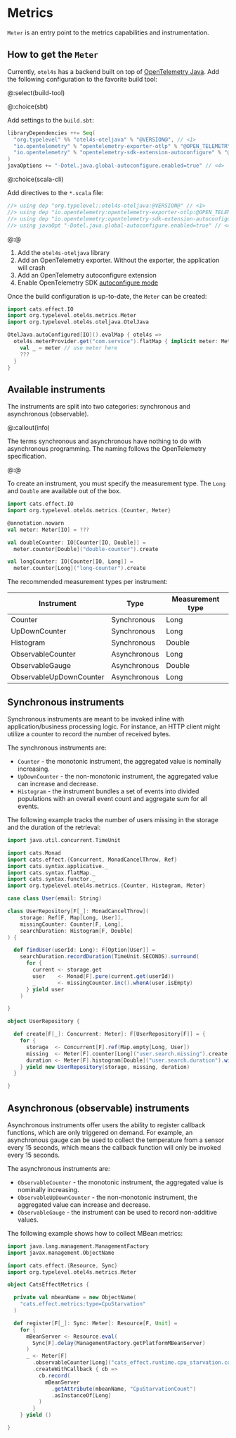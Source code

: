 # Metrics

`Meter` is an entry point to the metrics capabilities and instrumentation.

## How to get the `Meter`

Currently, `otel4s` has a backend built on top of [OpenTelemetry Java][opentelemetry-java].
Add the following configuration to the favorite build tool:

@:select(build-tool)

@:choice(sbt)

Add settings to the `build.sbt`:

```scala
libraryDependencies ++= Seq(
  "org.typelevel" %% "otel4s-oteljava" % "@VERSION@", // <1>
  "io.opentelemetry" % "opentelemetry-exporter-otlp" % "@OPEN_TELEMETRY_VERSION@" % Runtime, // <2>
  "io.opentelemetry" % "opentelemetry-sdk-extension-autoconfigure" % "@OPEN_TELEMETRY_VERSION@" % Runtime // <3>
)
javaOptions += "-Dotel.java.global-autoconfigure.enabled=true" // <4>
```

@:choice(scala-cli)

Add directives to the `*.scala` file:

```scala
//> using dep "org.typelevel::otel4s-oteljava:@VERSION@" // <1>
//> using dep "io.opentelemetry:opentelemetry-exporter-otlp:@OPEN_TELEMETRY_VERSION@" // <2>
//> using dep "io.opentelemetry:opentelemetry-sdk-extension-autoconfigure:@OPEN_TELEMETRY_VERSION@" // <3>
//> using javaOpt "-Dotel.java.global-autoconfigure.enabled=true" // <4>
```

@:@

1. Add the `otel4s-oteljava` library
2. Add an OpenTelemetry exporter. Without the exporter, the application will crash
3. Add an OpenTelemetry autoconfigure extension
4. Enable OpenTelemetry SDK [autoconfigure mode][opentelemetry-java-autoconfigure]

Once the build configuration is up-to-date, the `Meter` can be created:

```scala mdoc:silent
import cats.effect.IO
import org.typelevel.otel4s.metrics.Meter
import org.typelevel.otel4s.oteljava.OtelJava

OtelJava.autoConfigured[IO]().evalMap { otel4s =>
  otel4s.meterProvider.get("com.service").flatMap { implicit meter: Meter[IO] =>
    val _ = meter // use meter here
    ???
  }
}
```

## Available instruments

The instruments are split into two categories: synchronous and asynchronous (observable).

@:callout(info)

The terms synchronous and asynchronous have nothing to do with
asynchronous programming. The naming follows the OpenTelemetry specification.

@:@

To create an instrument, you must specify the measurement type. The `Long` and `Double` are available out of the box.

```scala mdoc:compile-only
import cats.effect.IO
import org.typelevel.otel4s.metrics.{Counter, Meter}

@annotation.nowarn
val meter: Meter[IO] = ???

val doubleCounter: IO[Counter[IO, Double]] =
  meter.counter[Double]("double-counter").create

val longCounter: IO[Counter[IO, Long]] =
  meter.counter[Long]("long-counter").create
```

The recommended measurement types per instrument:

| Instrument              | Type         | Measurement type |
|-------------------------|--------------|------------------|
| Counter                 | Synchronous  | Long             |
| UpDownCounter           | Synchronous  | Long             |
| Histogram               | Synchronous  | Double           |
| ObservableCounter       | Asynchronous | Long             |
| ObservableGauge         | Asynchronous | Double           |
| ObservableUpDownCounter | Asynchronous | Long             |

## Synchronous instruments

Synchronous instruments  are meant to be invoked inline with application/business processing logic.
For instance, an HTTP client might utilize a counter to record the number of received bytes.

The synchronous instruments are:
- `Counter` - the monotonic instrument, the aggregated value is nominally increasing.
- `UpDownCounter` - the non-monotonic instrument, the aggregated value can increase and decrease.
- `Histogram` - the instrument bundles a set of events into divided populations with an overall 
  event count and aggregate sum for all events.

The following example tracks the number of users missing in the storage and the duration of the retrieval:

```scala mdoc:silent:reset
import java.util.concurrent.TimeUnit

import cats.Monad
import cats.effect.{Concurrent, MonadCancelThrow, Ref}
import cats.syntax.applicative._
import cats.syntax.flatMap._
import cats.syntax.functor._
import org.typelevel.otel4s.metrics.{Counter, Histogram, Meter}

case class User(email: String)

class UserRepository[F[_]: MonadCancelThrow](
    storage: Ref[F, Map[Long, User]],
    missingCounter: Counter[F, Long],
    searchDuration: Histogram[F, Double]
) {

  def findUser(userId: Long): F[Option[User]] =
    searchDuration.recordDuration(TimeUnit.SECONDS).surround(
      for {
        current <- storage.get
        user    <- Monad[F].pure(current.get(userId))
        _       <- missingCounter.inc().whenA(user.isEmpty)
      } yield user
    )

}

object UserRepository {

  def create[F[_]: Concurrent: Meter]: F[UserRepository[F]] = {
    for {
      storage  <- Concurrent[F].ref(Map.empty[Long, User])
      missing  <- Meter[F].counter[Long]("user.search.missing").create
      duration <- Meter[F].histogram[Double]("user.search.duration").withUnit("s").create
    } yield new UserRepository(storage, missing, duration)
  }

}
```

## Asynchronous (observable) instruments

Asynchronous instruments offer users the ability to register callback functions, 
which are only triggered on demand. 
For example, an asynchronous gauge can be used to collect the temperature
from a sensor every 15 seconds, which means the callback function will
only be invoked every 15 seconds.

The asynchronous instruments are:
- `ObservableCounter` - the monotonic instrument, the aggregated value is nominally increasing.
- `ObservableUpDownCounter` - the non-monotonic instrument, the aggregated value can increase and decrease.
- `ObservableGauge` - the instrument can be used to record non-additive values.

The following example shows how to collect MBean metrics:

```scala mdoc:silent:reset
import java.lang.management.ManagementFactory
import javax.management.ObjectName

import cats.effect.{Resource, Sync}
import org.typelevel.otel4s.metrics.Meter

object CatsEffectMetrics {

  private val mbeanName = new ObjectName(
    "cats.effect.metrics:type=CpuStarvation"
  )

  def register[F[_]: Sync: Meter]: Resource[F, Unit] =
    for {
      mBeanServer <- Resource.eval(
        Sync[F].delay(ManagementFactory.getPlatformMBeanServer)
      )
      _ <- Meter[F]
        .observableCounter[Long]("cats_effect.runtime.cpu_starvation.count")
        .createWithCallback { cb =>
          cb.record(
            mBeanServer
              .getAttribute(mbeanName, "CpuStarvationCount")
              .asInstanceOf[Long]
          )
        }
    } yield ()

}
```

[opentelemetry-java]: https://github.com/open-telemetry/opentelemetry-java
[opentelemetry-java-autoconfigure]: https://opentelemetry.io/docs/languages/java/configuration/